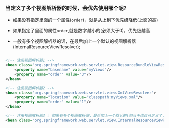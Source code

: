

### 当定义了多个视图解析器的时候，会优先使用哪个呢? 


* 如果没有指定里面的一个属性(`order`)，就是从上到下优先级降低(上面的高)


* 如果指定了里面的属性`order`,就是数字越小的(必须大于0)，优先级越高


* 一般有多个视图解析器的话，在最后加上一个默认的视图解析器(InternalResourceViewResolver);


```xml

<!-- 注册视图解析器1 -->
<bean class="org.springframework.web.servlet.view.ResourceBundleViewResolver">
    <property name="basename" value="myViews"/>
    <property name="order" value="3"/>
</bean>

<!-- 注册视图解析器2 -->
<bean class="org.springframework.web.servlet.view.XmlViewResolver">
    <property name="location" value="classpath:myViews.xml"/>
    <property name="order" value="1"/>
</bean>

<!-- 注册视图解析器3 : 如果有多个视图解析器，最后加上一个默认的(相当于你自己定义了，就没有默认的了) -->
<bean class="org.springframework.web.servlet.view.InternalResourceViewResolver"/>

```
